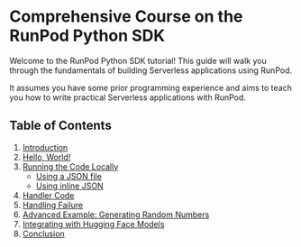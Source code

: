 # Comprehensive Course on the RunPod Python SDK

Welcome to the RunPod Python SDK tutorial! This guide will walk you through the fundamentals of building Serverless applications using RunPod.

It assumes you have some prior programming experience and aims to teach you how to write practical Serverless applications with RunPod.

## Table of Contents

1. [Introduction](#introduction)
2. [Hello, World!](#hello-world)
3. [Running the Code Locally](#running-the-code-locally)
   - [Using a JSON file](#using-a-json-file)
   - [Using inline JSON](#using-inline-json)
4. [Handler Code](#handler-code)
5. [Handling Failure](#handling-failure)
6. [Advanced Example: Generating Random Numbers](#advanced-example-generating-random-numbers)
7. [Integrating with Hugging Face Models](#integrating-with-hugging-face-models)
8. [Conclusion](#conclusion)
